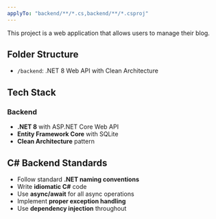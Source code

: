 ```yaml
---
applyTo: "backend/**/*.cs,backend/**/*.csproj"
---
```


This project is a web application that allows users to manage their blog.
## Folder Structure

- `/backend`: .NET 8 Web API with Clean Architecture

## Tech Stack

### Backend
- **.NET 8** with ASP.NET Core Web API
- **Entity Framework Core** with SQLite
- **Clean Architecture** pattern

## C# Backend Standards

- Follow standard **.NET naming conventions**
- Write **idiomatic C#** code
- Use **async/await** for all async operations
- Implement **proper exception handling**
- Use **dependency injection** throughout
